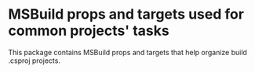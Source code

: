 # MSBuild props and targets used for common projects' tasks

This package contains MSBuild props and targets that help organize build .csproj projects.